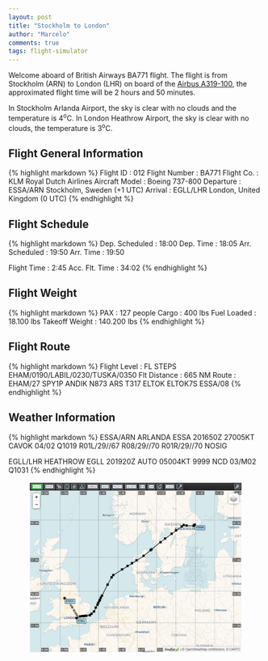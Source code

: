 ```yaml
---
layout: post
title: "Stockholm to London"
author: "Marcelo"
comments: true
tags: flight-simulator
---
```

Welcome aboard of British Airways BA771 flight. The flight is from Stockholm (ARN) to London (LHR) on board of the <a href="https://imgproc.airliners.net/photos/airliners/2/9/2/1870292.jpg?v=v40" target="_blank">Airbus A319-100</a>, the approximated flight time will be 2 hours and 50 minutes.

In Stockholm Arlanda Airport, the sky is clear with no clouds and the temperature is 4<sup>o</sup>C. In London Heathrow Airport, the sky is clear with no clouds, the temperature is 3<sup>o</sup>C.

## Flight General Information
{% highlight markdown %}
Flight ID      : 012
Flight Number  : BA771
Flight Co.     : KLM Royal Dutch Airlines
Aircraft Model : Boeing 737-800
Departure      : ESSA/ARN Stockholm, Sweden (+1 UTC)
Arrival        : EGLL/LHR London, United Kingdom (0 UTC)
{% endhighlight %}

## Flight Schedule
{% highlight markdown %}
Dep. Scheduled : 18:00      Dep. Time : 18:05
Arr. Scheduled : 19:50      Arr. Time : 19:50

Flight Time    :  2:45
Acc. Flt. Time : 34:02
{% endhighlight %}

## Flight Weight
{% highlight markdown %}
PAX            :     127 people
Cargo          :     400 lbs
Fuel Loaded    :  18.100 lbs
Takeoff Weight : 140.200 lbs
{% endhighlight %}

## Flight Route
{% highlight markdown %}
Flight Level   : FL STEPS EHAM/0190/LABIL/0230/TUSKA/0350
Flt Distance   : 665 NM
Route          : EHAM/27 SPY1P ANDIK N873 ARS T317 ELTOK ELTOK7S ESSA/08
{% endhighlight %}

## Weather Information
{% highlight markdown %}
ESSA/ARN  ARLANDA
   ESSA 201650Z 27005KT CAVOK 04/02 Q1019 R01L/29//67 R08/29//70 R01R/29//70 NOSIG

EGLL/LHR  HEATHROW
   EGLL 201920Z AUTO 05004KT 9999 NCD 03/M02 Q1031
{% endhighlight %}

<figure align="center">
   <img src="/assets/012.PNG">
</figure>
